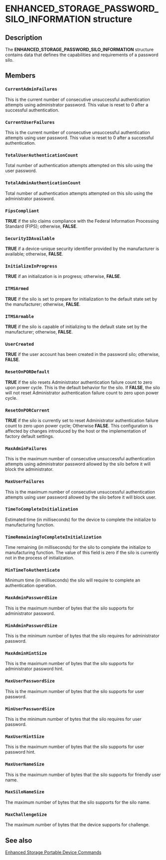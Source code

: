 # ENHANCED_STORAGE_PASSWORD_SILO_INFORMATION structure

## Description

The **ENHANCED_STORAGE_PASSWORD_SILO_INFORMATION** structure contains data that defines the capabilities and requirements of a password silo.

## Members

### `CurrentAdminFailures`

This is the current number of consecutive unsuccessful authentication attempts using administrator password. This value is reset to 0 after a successful authentication.

### `CurrentUserFailures`

This is the current number of consecutive unsuccessful authentication attempts using user password. This value is reset to 0 after a successful authentication.

### `TotalUserAuthenticationCount`

Total number of authentication attempts attempted on this silo using the user password.

### `TotalAdminAuthenticationCount`

Total number of authentication attempts attempted on this silo using the administrator password.

### `FipsCompliant`

**TRUE** if the silo claims compliance with the Federal Information Processing Standard (FIPS); otherwise, **FALSE**.

### `SecurityIDAvailable`

**TRUE** if a device-unique security identifier provided by the manufacturer is available; otherwise, **FALSE**.

### `InitializeInProgress`

**TRUE** if an initialization is in progress; otherwise, **FALSE**.

### `ITMSArmed`

**TRUE** if the silo is set to prepare for initialization to the default state set by the manufacturer; otherwise, **FALSE**.

### `ITMSArmable`

**TRUE** if the silo is capable of initializing to the default state set by the manufacturer; otherwise, **FALSE**.

### `UserCreated`

**TRUE** if the user account has been created in the password silo; otherwise, **FALSE**.

### `ResetOnPORDefault`

**TRUE** if the silo resets Administrator authentication failure count to zero upon power cycle. This is the default behavior for the silo.
If **FALSE**, the silo will not reset Administrator authentication failure count to zero upon power cycle.

### `ResetOnPORCurrent`

**TRUE** if the silo is currently set to reset Administrator authentication failure count to zero upon power cycle; Otherwise **FALSE**.
This configuration is affected by changes introduced by the host or the implementation of factory default settings.

### `MaxAdminFailures`

This is the maximum number of consecutive unsuccessful authentication attempts using administrator password allowed by the silo before it will block the administrator.

### `MaxUserFailures`

This is the maximum number of consecutive unsuccessful authentication attempts using user password allowed by the silo before it will block user.

### `TimeToCompleteInitialization`

Estimated time (in milliseconds) for the device to complete the initialize to manufacturing function.

### `TimeRemainingToCompleteInitialization`

Time remaining (in milliseconds) for the silo to complete the initialize to manufacturing function. The value of this field is zero if the silo is currently not in the process of initialization.

### `MinTimeToAuthenticate`

Minimum time (in milliseconds) the silo will require to complete an authentication operation.

### `MaxAdminPasswordSize`

This is the maximum number of bytes that the silo supports for administrator password.

### `MinAdminPasswordSize`

This is the minimum number of bytes that the silo requires for administrator password.

### `MaxAdminHintSize`

This is the maximum number of bytes that the silo supports for administrator password hint.

### `MaxUserPasswordSize`

This is the maximum number of bytes that the silo supports for user password.

### `MinUserPasswordSize`

This is the minimum number of bytes that the silo requires for user password.

### `MaxUserHintSize`

This is the maximum number of bytes that the silo supports for user password hint.

### `MaxUserNameSize`

This is the maximum number of bytes that the silo supports for friendly user name.

### `MaxSiloNameSize`

The maximum number of bytes that the silo supports for the silo name.

### `MaxChallengeSize`

The maximum number of bytes that the device supports for challenge.

## See also

[Enhanced Storage Portable Device Commands](https://learn.microsoft.com/previous-versions/windows/desktop/enstor/enhanced-storage-portable-device-commands)